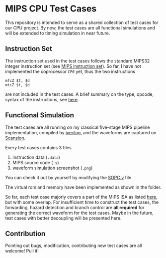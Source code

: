 # MIPS CPU Test Cases
This repository is intended to serve as a shared collection of test cases for our CPU project. By now, the test cases are all functional simulations and will  be extended to timing simulation in near future.

## Instruction Set
The instruction set used in the test cases follows the standard MIPS32 integer instruction set (see [MIPS instruction set](https://en.wikipedia.org/wiki/MIPS_instruction_set)). So far, I have not implemented the coprocessor `CP0` yet, thus the two instructions

```
mfcZ $t, $d
mtcZ $t, $d
```
are not included in the test cases. A brief summary on the type, opcode, syntax of the instructions, see [here](https://github.com/YurongYou/MIPS-CPU-Test-Cases/blob/master/Instructions.pdf).

## Functional Simulation
The test cases are all running on my classical five-stage MIPS pipeline implementation, compiled by [iverilog](http://iverilog.icarus.com), and the waveforms are captured on [Scansion](http://www.logicpoet.com/scansion/).

Every test cases contains 3 files

1. instruction data (`.data`)
2. MIPS source code (`.s`)
3. waveform simulation screenshot (`.png`)

You can check it out by yourself by modifying the [SOPC.v](https://github.com/YurongYou/MIPS-CPU-Test-Cases/blob/master/SOPC.v) file.

The virtual rom and memory have been implemented as shown in the folder.

So far, each test case majorly covers a part of the MIPS ISA as listed [here](https://github.com/YurongYou/MIPS-CPU-Test-Cases/blob/master/Instructions.pdf), but with some overlap. For insufficient time to construct the test cases, the forwarding, hazard detection and branch control are **all required** for generating the correct waveform for the test cases. Maybe in the future, test cases with better decoupling will be presented here.

## Contribution
Pointing out bugs, modification, contributing new test cases are all welcome! Pull it!


